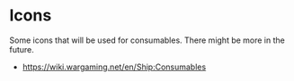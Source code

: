 # Icons
Some icons that will be used for consumables. There might be more in the future. 

- https://wiki.wargaming.net/en/Ship:Consumables
